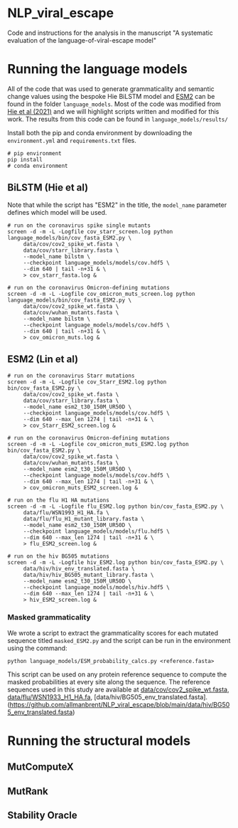 # NLP_viral_escape
Code and instructions for the analysis in the manuscript "A systematic evaluation of the language-of-viral-escape model"

# Running the language models
All of the code that was used to generate grammaticality and semantic change values using the bespoke Hie BiLSTM model and [ESM2](https://github.com/facebookresearch/esm) can be found in the folder `language_models`. Most of the code was modified from [Hie et al (2021)](https://doi.org/10.1126/science.abd7331) and we will highlight scripts written and modified for this work. The results from this code can be found in `language_models/results/`

Install both the pip and conda environment by downloading the `environment.yml` and `requirements.txt` files.
```
# pip environment
pip install
# conda environment
```

## BiLSTM (Hie et al)

Note that while the script has "ESM2" in the title, the `model_name` parameter defines which model will be used. 
```
# run on the coronavirus spike single mutants
screen -d -m -L -Logfile cov_starr_screen.log python language_models/bin/cov_fasta_ESM2.py \
     data/cov/cov2_spike_wt.fasta \
     data/cov/starr_library.fasta \
     --model_name bilstm \
     --checkpoint language_models/models/cov.hdf5 \
     --dim 640 | tail -n+31 & \
     > cov_starr_fasta.log &

# run on the coronavirus Omicron-defining mutations
screen -d -m -L -Logfile cov_omicron_muts_screen.log python language_models/bin/cov_fasta_ESM2.py \
     data/cov/cov2_spike_wt.fasta \
     data/cov/wuhan_mutants.fasta \
     --model_name bilstm \
     --checkpoint language_models/models/cov.hdf5 \
     --dim 640 | tail -n+31 & \
     > cov_omicron_muts.log &
```



## ESM2 (Lin et al)

```
# run on the coronavirus Starr mutations
screen -d -m -L -Logfile cov_Starr_ESM2.log python bin/cov_fasta_ESM2.py \
     data/cov/cov2_spike_wt.fasta \
     data/cov/starr_library.fasta \
     --model_name esm2_t30_150M_UR50D \
     --checkpoint language_models/models/cov.hdf5 \
     --dim 640 --max_len 1274 | tail -n+31 & \
     > cov_Starr_ESM2_screen.log &

# run on the coronavirus Omicron-defining mutations
screen -d -m -L -Logfile cov_omicron_muts_ESM2.log python bin/cov_fasta_ESM2.py \
     data/cov/cov2_spike_wt.fasta \
     data/cov/wuhan_mutants.fasta \
     --model_name esm2_t30_150M_UR50D \
     --checkpoint language_models/models/cov.hdf5 \
     --dim 640 --max_len 1274 | tail -n+31 & \
     > cov_omicron_muts_ESM2_screen.log &

# run on the flu H1 HA mutations
screen -d -m -L -Logfile flu_ESM2.log python bin/cov_fasta_ESM2.py \
     data/flu/WSN1993_H1_HA.fa \
     data/flu/flu_H1_mutant_library.fasta \
     --model_name esm2_t30_150M_UR50D \
     --checkpoint language_models/models/flu.hdf5 \
     --dim 640 --max_len 1274 | tail -n+31 & \
     > flu_ESM2_screen.log &

# run on the hiv BG505 mutations
screen -d -m -L -Logfile hiv_ESM2.log python bin/cov_fasta_ESM2.py \
     data/hiv/hiv_env_translated.fasta \
     data/hiv/hiv_BG505_mutant_library.fasta \
     --model_name esm2_t30_150M_UR50D \
     --checkpoint language_models/models/hiv.hdf5 \
     --dim 640 --max_len 1274 | tail -n+31 & \
     > hiv_ESM2_screen.log &
```

### Masked grammaticality
We wrote a script to extract the grammaticality scores for each mutated sequence titled `masked_ESM2.py` and the script can be run in the environment using the command:
```
python language_models/ESM_probability_calcs.py <reference.fasta>
```
This script can be used on any protein reference sequence to compute the masked probabilities at every site along the sequence. The reference sequences used in this study are available at [data/cov/cov2_spike_wt.fasta](https://github.com/allmanbrent/NLP_viral_escape/blob/main/data/cov/cov2_spike_wt.fasta), [data/flu/WSN1933_H1_HA.fa](https://github.com/allmanbrent/NLP_viral_escape/blob/main/data/flu/WSN1933_H1_HA.fa), [data/hiv/BG505_env_translated.fasta].(https://github.com/allmanbrent/NLP_viral_escape/blob/main/data/hiv/BG505_env_translated.fasta)

# Running the structural models

## MutComputeX

## MutRank

## Stability Oracle
